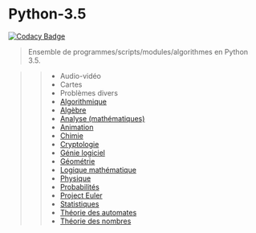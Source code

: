 ﻿# Python-3.5

[![Codacy Badge](https://api.codacy.com/project/badge/Grade/2eb1e0feeb1e4166b76203d36e80e49d)](https://www.codacy.com/app/NicovincX2/Python-3-5?utm_source=github.com&amp;utm_medium=referral&amp;utm_content=NicovincX2/Python-3.5&amp;utm_campaign=Badge_Grade)
> Ensemble de programmes/scripts/modules/algorithmes en Python 3.5.

>> - Audio-vidéo
>> - Cartes
>> - Problèmes divers
>> - [Algorithmique](https://fr.wikipedia.org/wiki/Algorithmique)
>> - [Algèbre](https://fr.wikipedia.org/wiki/Alg%C3%A8bre)
>> - [Analyse (mathématiques)](https://fr.wikipedia.org/wiki/Analyse_%28math%C3%A9matiques%29)
>> - [Animation](https://fr.wikipedia.org/wiki/Image_anim%C3%A9e)
>> - [Chimie](https://fr.wikipedia.org/wiki/Chimie)
>> - [Cryptologie](https://fr.wikipedia.org/wiki/Cryptologie)
>> - [Génie logiciel](https://fr.wikipedia.org/wiki/G%C3%A9nie_logiciel)
>> - [Géométrie](https://fr.wikipedia.org/wiki/G%C3%A9om%C3%A9trie)
>> - [Logique mathématique](https://fr.wikipedia.org/wiki/Logique_math%C3%A9matique)
>> - [Physique](https://fr.wikipedia.org/wiki/Physique)
>> - [Probabilités](https://fr.wikipedia.org/wiki/Probabilit%C3%A9)
>> - [Project Euler](https://projecteuler.net/archives)
>> - [Statistiques](https://fr.wikipedia.org/wiki/Statistique)
>> - [Théorie des automates](https://fr.wikipedia.org/wiki/Th%C3%A9orie_des_automates)
>> - [Théorie des nombres](https://fr.wikipedia.org/wiki/Th%C3%A9orie_des_nombres)
